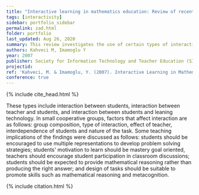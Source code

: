 ```yaml
---
title: "Interactive learning in mathematics education: Review of recent literature"
tags: [interactivity]
sidebar: portfolio_sidebar
permalink: zad.html
folder: portfolio
last_updated: Aug 26, 2020
summary: This review investigates the use of certain types of interaction in mathematics education.
authors: Kahveci M, Imamoglu Y
year: 2007
publisher: Society for Information Technology and Teacher Education (SITE)
projectid:
ref: 'Kahveci, M. & Imamoglu, Y. (2007). Interactive Learning in Mathematics Education: Review of Recent Literature. In R. Carlsen, K. McFerrin, J. Price, R. Weber & D. Willis (Eds.), <i>Proceedings of SITE 2007--Society for Information Technology & Teacher Education International Conference</i> (pp. 3269-3276). San Antonio, Texas, USA: Association for the Advancement of Computing in Education (AACE). Retrieved August 30, 2020 from <a href="https://www.learntechlib.org/primary/p/25115/">https://www.learntechlib.org/primary/p/25115/</a>.'
conference: true 
---
```


{% include cite_head.html %}

These types include interaction between students, interaction between teacher and students, and interaction between students and leaning technology. In small cooperative groups, factors that affect interaction are as follows: group composition, type of interaction, effect of teacher, interdependence of students and nature of the task. Some teaching implications of the findings were discussed as follows: students should be encouraged to use multiple representations to develop problem solving strategies; students' motivation to learn should be mastery goal oriented, teachers should encourage student participation in classroom discussions; students should be expected to provide mathematical reasoning rather than producing the right answer; and design of tasks should be suitable to promote skills such as mathematical reasoning and metacognition.

{% include citation.html %}